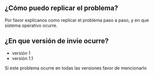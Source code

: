 ## ¿Cómo puedo replicar el problema?

Por favor explicanos como replicar el problema paso a paso, y en que sistema operativo ocurre.

## ¿En que versión de invie ocurre?
* versión 1
* versión 1.1

Si este problema ocurre en todas las versiones favor de mencionarlo
